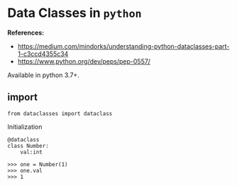 # Data Classes in `python`

**References:**
- https://medium.com/mindorks/understanding-python-dataclasses-part-1-c3ccd4355c34
- https://www.python.org/dev/peps/pep-0557/


Available in python 3.7+.

## import

~~~~
from dataclasses import dataclass
~~~~

Initialization

~~~~
@dataclass
class Number:
    val:int 

>>> one = Number(1)
>>> one.val
>>> 1
~~~~
